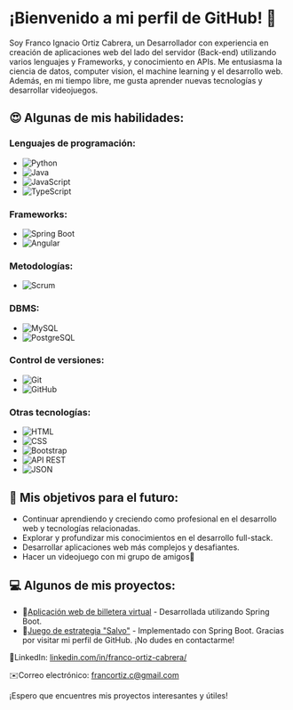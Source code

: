 
# ¡Bienvenido a mi perfil de GitHub! 👋

Soy Franco Ignacio Ortiz Cabrera, un Desarrollador con experiencia en creación de aplicaciones web del lado del servidor (Back-end) utilizando varios lenguajes y Frameworks, y conocimiento en APIs. Me entusiasma la ciencia de datos, computer vision, el machine learning y el desarrollo web. Además, en mi tiempo libre, me gusta aprender nuevas tecnologías y desarrollar videojuegos.

## 😍 Algunas de mis habilidades:

### Lenguajes de programación:
- ![Python](https://img.shields.io/badge/-Python-3776AB?style=flat&logo=Python&logoColor=white)
- ![Java](https://img.shields.io/badge/-Java-007396?style=flat&logo=Java&logoColor=white)
- ![JavaScript](https://img.shields.io/badge/-JavaScript-F7DF1E?style=flat&logo=JavaScript&logoColor=black)
- ![TypeScript](https://img.shields.io/badge/-TypeScript-3178C6?style=flat&logo=TypeScript&logoColor=white)

### Frameworks:
- ![Spring Boot](https://img.shields.io/badge/-Spring%20Boot-6DB33F?style=flat&logo=Spring%20Boot&logoColor=white)
- ![Angular](https://img.shields.io/badge/-Angular-DD0031?style=flat&logo=Angular&logoColor=white)

### Metodologías:
- ![Scrum](https://img.shields.io/badge/-Scrum-6DB33F?style=flat&logo=Scrum&logoColor=white)

### DBMS:
- ![MySQL](https://img.shields.io/badge/-MySQL-4479A1?style=flat&logo=MySQL&logoColor=white)
- ![PostgreSQL](https://img.shields.io/badge/-PostgreSQL-336791?style=flat&logo=PostgreSQL&logoColor=white)

### Control de versiones:
- ![Git](https://img.shields.io/badge/-Git-F05032?style=flat&logo=Git&logoColor=white)
- ![GitHub](https://img.shields.io/badge/-GitHub-181717?style=flat&logo=GitHub&logoColor=white)

### Otras tecnologías:
- ![HTML](https://img.shields.io/badge/-HTML5-E34F26?style=flat&logo=HTML5&logoColor=white)
- ![CSS](https://img.shields.io/badge/-CSS3-1572B6?style=flat&logo=CSS3&logoColor=white)
- ![Bootstrap](https://img.shields.io/badge/-Bootstrap-563D7C?style=flat&logo=Bootstrap&logoColor=white)
- ![API REST](https://img.shields.io/badge/-API%20REST-000000?style=flat&logo=REST&logoColor=white)
- ![JSON](https://img.shields.io/badge/-JSON-000000?style=flat&logo=JSON&logoColor=white)


## 🌱 Mis objetivos para el futuro:

- Continuar aprendiendo y creciendo como profesional en el desarrollo web y tecnologías relacionadas.
- Explorar y profundizar mis conocimientos en el desarrollo full-stack.
- Desarrollar aplicaciones web  más complejos y desafiantes.
- Hacer un videojuego con mi grupo de amigos👾

## 💻 Algunos de mis proyectos:

- 💸[Aplicación web de billetera virtual](https://github.com/Francortiz-137/Wallet) - Desarrollada utilizando Spring Boot.
- 🚢[Juego de estrategia "Salvo"](https://github.com/Francortiz-137/Salvo) - Implementado con Spring Boot.
Gracias por visitar mi perfil de GitHub. ¡No dudes en contactarme!

🔗LinkedIn: [linkedin.com/in/franco-ortiz-cabrera/](linkedin.com/in/franco-ortiz-cabrera/)

✉️Correo electrónico: francortiz.c@gmail.com

¡Espero que encuentres mis proyectos interesantes y útiles!
